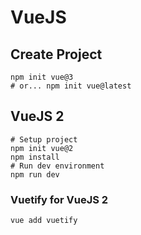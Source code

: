 # VueJS

## Create Project
```
npm init vue@3
# or... npm init vue@latest

```


## VueJS 2
```
# Setup project
npm init vue@2
npm install
# Run dev environment
npm run dev
```

### Vuetify for VueJS 2
```
vue add vuetify
```
